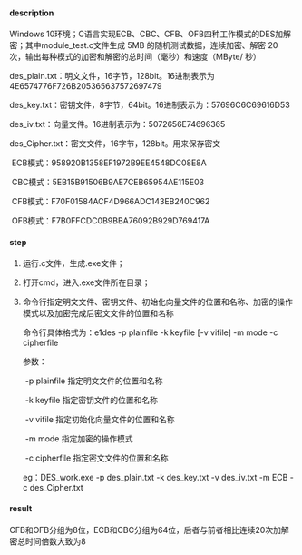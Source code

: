 #### description

Windows 10环境；C语言实现ECB、CBC、CFB、OFB四种工作模式的DES加解密；其中module_test.c文件生成 5MB 的随机测试数据，连续加密、解密 20 次，输出每种模式的加密和解密的总时间（毫秒）和速度（MByte/ 秒）

des_plain.txt：明文文件，16字节，128bit。16进制表示为4E6574776F726B205365637572697479

des_key.txt：密钥文件，8字节，64bit。16进制表示为：57696C6C69616D53

des_iv.txt：向量文件。16进制表示为：5072656E74696365

des_Cipher.txt：密文文件，16字节，128bit。用来保存密文

​		ECB模式：958920B1358EF1972B9EE4548DC08E8A

​		CBC模式：5EB15B91506B9AE7CEB65954AE115E03

​		CFB模式：F70F01584ACF4D966ADC143EB240C962

​		OFB模式：F7B0FFCDC0B9BBA76092B929D769417A

#### step

1. 运行.c文件，生成.exe文件；

2. 打开cmd，进入.exe文件所在目录；

3. 命令行指定明文文件、密钥文件、初始化向量文件的位置和名称、加密的操作模式以及加密完成后密文文件的位置和名称

   命令行具体格式为：e1des -p plainfile -k keyfile [-v vifile] -m mode -c cipherfile 

   参数： 

   ​		-p plainfile 指定明文文件的位置和名称

   ​		-k keyfile 指定密钥文件的位置和名称 

   ​		-v vifile 指定初始化向量文件的位置和名称

   ​		-m mode 指定加密的操作模式

   ​		-c cipherfile 指定密文文件的位置和名称 

   eg：DES_work.exe -p des_plain.txt -k des_key.txt -v des_iv.txt -m ECB -c des_Cipher.txt

#### result

​	CFB和OFB分组为8位，ECB和CBC分组为64位，后者与前者相比连续20次加解密总时间倍数大致为8

 

 